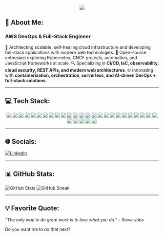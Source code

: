 <p align="center">
  <img src="https://readme-typing-svg.demolab.com?font=Fira+Code&size=24&pause=1000&color=00FF00&center=true&vCenter=true&width=700&lines=Hello+Tech+Visionaries!;I+am+Tripti+Singh;AWS+DevOps+%26+Full-Stack+Engineer;Cloud+Automation+%26+Web+Development+Expert" />
</p>

## 💫 About Me:

### AWS DevOps & Full-Stack Engineer

🚀 Architecting scalable, self-healing cloud infrastructure and developing full-stack applications with modern web technologies.
🌱 Open-source enthusiast exploring Kubernetes, CNCF projects, automation, and JavaScript frameworks at scale.
🔍 Specializing in **CI/CD, IaC, observability, cloud security, REST APIs, and modern web architectures**.
⚙️ Innovating with **containerization, orchestration, serverless, and AI-driven DevOps + full-stack solutions**.

---

## 💻 Tech Stack:

<p align="center">
  <!-- Backend / DevOps -->
  <img src="https://img.shields.io/badge/Shell_Script-%2312100E.svg?style=for-the-badge&logo=gnu-bash&logoColor=white" />
  <img src="https://img.shields.io/badge/Python-%2314354C.svg?style=for-the-badge&logo=python&logoColor=white" />
  <img src="https://img.shields.io/badge/AWS-%23FF9900.svg?style=for-the-badge&logo=amazon-aws&logoColor=white" />
  <img src="https://img.shields.io/badge/Jenkins-%23D24939.svg?style=for-the-badge&logo=jenkins&logoColor=white" />
  <img src="https://img.shields.io/badge/GitLab_CI-%23FC6D26.svg?style=for-the-badge&logo=gitlab&logoColor=white" />
  <img src="https://img.shields.io/badge/Git-%23F05032.svg?style=for-the-badge&logo=git&logoColor=white" />
  <img src="https://img.shields.io/badge/GitHub_Actions-%232088FF.svg?style=for-the-badge&logo=github-actions&logoColor=white" />

  <!-- Cloud & Infra -->

  <img src="https://img.shields.io/badge/Docker-%230db7ed.svg?style=for-the-badge&logo=docker&logoColor=white" />
  <img src="https://img.shields.io/badge/Kubernetes-%23326CE5.svg?style=for-the-badge&logo=kubernetes&logoColor=white" />
  <img src="https://img.shields.io/badge/Terraform-%237B42BC.svg?style=for-the-badge&logo=terraform&logoColor=white" />
  <img src="https://img.shields.io/badge/Ansible-%23EE0000.svg?style=for-the-badge&logo=ansible&logoColor=white" />

  <!-- AWS Services -->

  <img src="https://img.shields.io/badge/EC2-%230072C6.svg?style=for-the-badge&logo=amazonaws&logoColor=white" />
  <img src="https://img.shields.io/badge/S3-%239C9C9C.svg?style=for-the-badge&logo=amazonaws&logoColor=white" />
  <img src="https://img.shields.io/badge/RDS-%23007DBC.svg?style=for-the-badge&logo=amazonaws&logoColor=white" />
  <img src="https://img.shields.io/badge/Lambda-%23FF9900.svg?style=for-the-badge&logo=awslambda&logoColor=white" />
  <img src="https://img.shields.io/badge/IAM-%230079C1.svg?style=for-the-badge&logo=amazonaws&logoColor=white" />
  <img src="https://img.shields.io/badge/CloudFormation-%23D34E00.svg?style=for-the-badge&logo=amazonaws&logoColor=white" />
  <img src="https://img.shields.io/badge/CloudWatch-%23232F3E.svg?style=for-the-badge&logo=amazonaws&logoColor=white" />

  <!-- Networking & CDN -->

  <img src="https://img.shields.io/badge/Route_53-%233B82F6.svg?style=for-the-badge&logo=amazonaws&logoColor=white" />
  <img src="https://img.shields.io/badge/API_Gateway-%23232F3E.svg?style=for-the-badge&logo=amazonaws&logoColor=white" />
  <img src="https://img.shields.io/badge/CloudFront-%23FF9900.svg?style=for-the-badge&logo=amazonaws&logoColor=white" />

  <!-- Full-Stack Web -->

  <img src="https://img.shields.io/badge/HTML5-%23E34F26.svg?style=for-the-badge&logo=html5&logoColor=white" />
  <img src="https://img.shields.io/badge/CSS3-%231572B6.svg?style=for-the-badge&logo=css3&logoColor=white" />
  <img src="https://img.shields.io/badge/JavaScript-%23F7DF1E.svg?style=for-the-badge&logo=javascript&logoColor=black" />
  <img src="https://img.shields.io/badge/Node.js-%23339933.svg?style=for-the-badge&logo=node.js&logoColor=white" />
  <img src="https://img.shields.io/badge/Express-%23000000.svg?style=for-the-badge&logo=express&logoColor=white" />
  <img src="https://img.shields.io/badge/React-%2361DAFB.svg?style=for-the-badge&logo=react&logoColor=black" />
  <img src="https://img.shields.io/badge/Next.js-%23000000.svg?style=for-the-badge&logo=next.js&logoColor=white" />
  <img src="https://img.shields.io/badge/Firebase-%23FFCA28.svg?style=for-the-badge&logo=firebase&logoColor=black" />
  <img src="https://img.shields.io/badge/MongoDB-%2347A248.svg?style=for-the-badge&logo=mongodb&logoColor=white" />
</p>

---

## 🌐 Socials:

[![LinkedIn](https://img.shields.io/badge/LinkedIn-%230077B5.svg?style=for-the-badge\&logo=linkedin\&logoColor=white)](https://www.linkedin.com/in/-triptisingh/)

---

## 📊 GitHub Stats:

![GitHub Stats](https://github-readme-stats.vercel.app/api?username=Trptisingh\&show_icons=true\&theme=tokyonight)
![GitHub Streak](https://github-readme-streak-stats.herokuapp.com/?user=Trptisingh\&theme=radical)

---

## 💡 Favorite Quote:

*"The only way to do great work is to love what you do." – Steve Jobs*


Do you want me to do that next?
